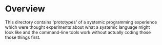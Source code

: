 # Overview
This directory contains 'prototypes' of a systemic programming experience which
were thought experiments about what a systemic language might look like and
the command-line tools work without actually coding those those things first.
